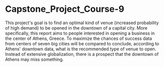 # Capstone_Project_Course-9
This project's goal is to find an optimal kind of venue (increased probability of high demand) to be opened in the downtown of a capital city. More specifically, this report aims to people interested in opening a business in the center of Athens, Greece.  To maximize the chances of success data from centers of seven big cities will be compared to conclude, according to Athens' downtown data, what is the recommended type of venue to open. Instead of extensive globalization, there is a prospect that the downtown of Athens may miss something.
